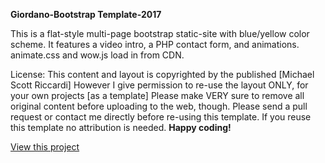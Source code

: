**Giordano-Bootstrap Template-2017**


This is a flat-style multi-page bootstrap static-site with blue/yellow color scheme.
It features a video intro, a PHP contact form, and animations. animate.css and wow.js load in from CDN.

License:
This content and layout is copyrighted by the published [Michael Scott Riccardi]
However I give permission to re-use the layout ONLY, for your own projects [as a template]
Please make VERY sure to remove all original content before uploading to the web, though.
Please send a pull request or contact me directly before re-using this template.
If you reuse this template no attribution is needed.
**Happy coding!**

[View this project](http://giordanorestoration.com)
